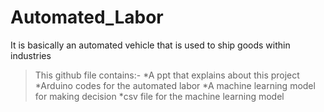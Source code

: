 # Automated_Labor
It is basically an automated vehicle that is used to ship goods within industries 

> This github file contains:-
  *A ppt that explains about this project
  *Arduino codes for the automated labor
  *A machine learning model for making decision
  *csv file for the machine learning model
